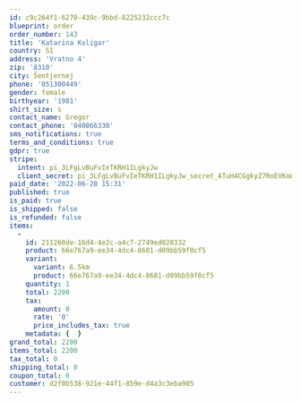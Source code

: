 ```yaml
---
id: c9c264f1-6270-439c-9bbd-8225232ccc7c
blueprint: order
order_number: 143
title: 'Katarina Koligar'
country: SI
address: 'Vratno 4'
zip: '8310'
city: Šentjernej
phone: '051300449'
gender: female
birthyear: '1981'
shirt_size: s
contact_name: Gregor
contact_phone: '040866330'
sms_notifications: true
terms_and_conditions: true
gdpr: true
stripe:
  intent: pi_3LFgLvBuFvIeTKRH1ILgkyJw
  client_secret: pi_3LFgLvBuFvIeTKRH1ILgkyJw_secret_ATuH4CGgkyZ7RoEVKoWKIvxii
paid_date: '2022-06-28 15:31'
published: true
is_paid: true
is_shipped: false
is_refunded: false
items:
  -
    id: 211260de-16d4-4e2c-a4c7-2749ed028332
    product: 66e767a9-ee34-4dc4-8681-d09bb59f0cf5
    variant:
      variant: 6.5km
      product: 66e767a9-ee34-4dc4-8681-d09bb59f0cf5
    quantity: 1
    total: 2200
    tax:
      amount: 0
      rate: '0'
      price_includes_tax: true
    metadata: {  }
grand_total: 2200
items_total: 2200
tax_total: 0
shipping_total: 0
coupon_total: 0
customer: d2f0b538-921e-44f1-859e-d4a3c3eba905
---
```

